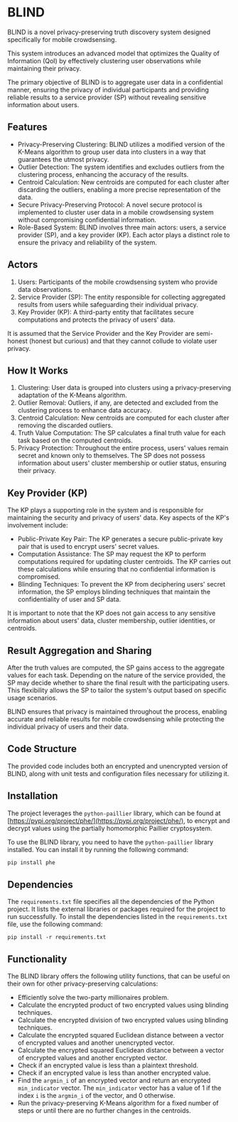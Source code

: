 # BLIND

BLIND is a novel privacy-preserving truth discovery system designed specifically for mobile crowdsensing.

This system introduces an advanced model that optimizes the Quality of Information (QoI) by effectively clustering user observations while maintaining their privacy.

The primary objective of BLIND is to aggregate user data in a confidential manner, ensuring the privacy of individual participants and providing reliable results to a service provider (SP) without revealing sensitive information about users.

## Features

- Privacy-Preserving Clustering: BLIND utilizes a modified version of the K-Means algorithm to group user data into clusters in a way that guarantees the utmost privacy.
- Outlier Detection: The system identifies and excludes outliers from the clustering process, enhancing the accuracy of the results.
- Centroid Calculation: New centroids are computed for each cluster after discarding the outliers, enabling a more precise representation of the data.
- Secure Privacy-Preserving Protocol: A novel secure protocol is implemented to cluster user data in a mobile crowdsensing system without compromising confidential information.
- Role-Based System: BLIND involves three main actors: users, a service provider (SP), and a key provider (KP). Each actor plays a distinct role to ensure the privacy and reliability of the system.

## Actors

1. Users: Participants of the mobile crowdsensing system who provide data observations.
2. Service Provider (SP): The entity responsible for collecting aggregated results from users while safeguarding their individual privacy.
3. Key Provider (KP): A third-party entity that facilitates secure computations and protects the privacy of users' data.

It is assumed that the Service Provider and the Key Provider are semi-honest (honest but curious) and that they cannot collude to violate user privacy.

## How It Works

1. Clustering: User data is grouped into clusters using a privacy-preserving adaptation of the K-Means algorithm.
2. Outlier Removal: Outliers, if any, are detected and excluded from the clustering process to enhance data accuracy.
3. Centroid Calculation: New centroids are computed for each cluster after removing the discarded outliers.
4. Truth Value Computation: The SP calculates a final truth value for each task based on the computed centroids.
5. Privacy Protection: Throughout the entire process, users' values remain secret and known only to themselves. The SP does not possess information about users' cluster membership or outlier status, ensuring their privacy.

## Key Provider (KP)

The KP plays a supporting role in the system and is responsible for maintaining the security and privacy of users' data. Key aspects of the KP's involvement include:

- Public-Private Key Pair: The KP generates a secure public-private key pair that is used to encrypt users' secret values.
- Computation Assistance: The SP may request the KP to perform computations required for updating cluster centroids. The KP carries out these calculations while ensuring that no confidential information is compromised.
- Blinding Techniques: To prevent the KP from deciphering users' secret information, the SP employs blinding techniques that maintain the confidentiality of user and SP data.

It is important to note that the KP does not gain access to any sensitive information about users' data, cluster membership, outlier identities, or centroids.

## Result Aggregation and Sharing

After the truth values are computed, the SP gains access to the aggregate values for each task. Depending on the nature of the service provided, the SP may decide whether to share the final result with the participating users. This flexibility allows the SP to tailor the system's output based on specific usage scenarios.

BLIND ensures that privacy is maintained throughout the process, enabling accurate and reliable results for mobile crowdsensing while protecting the individual privacy of users and their data.

## Code Structure

The provided code includes both an encrypted and unencrypted version of BLIND, along with unit tests and configuration files necessary for utilizing it.

## Installation

The project leverages the `python-paillier` library, which can be found at [https://pypi.org/project/phe/](https://pypi.org/project/phe/), to encrypt and decrypt values using the partially homomorphic Paillier cryptosystem.

To use the BLIND library, you need to have the `python-paillier` library installed. You can install it by running the following command:

```bash
pip install phe
```

## Dependencies

The `requirements.txt` file specifies all the dependencies of the Python project. It lists the external libraries or packages required for the project to run successfully. To install the dependencies listed in the `requirements.txt` file, use the following command:

```shell
pip install -r requirements.txt
```


## Functionality

The BLIND library offers the following utility functions, that can be useful on their own for other privacy-preserving calculations:

- Efficiently solve the two-party millionaires problem.
- Calculate the encrypted product of two encrypted values using blinding techniques.
- Calculate the encrypted division of two encrypted values using blinding techniques.
- Calculate the encrypted squared Euclidean distance between a vector of encrypted values and another unencrypted vector.
- Calculate the encrypted squared Euclidean distance between a vector of encrypted values and another encrypted vector.
- Check if an encrypted value is less than a plaintext threshold.
- Check if an encrypted value is less than another encrypted value.
- Find the `argmin_i` of an encrypted vector and return an encrypted `min_indicator` vector. The `min_indicator` vector has a value of 1 if the index `i` is the `argmin_i` of the vector, and 0 otherwise.
- Run the privacy-preserving K-Means algorithm for a fixed number of steps or until there are no further changes in the centroids.
